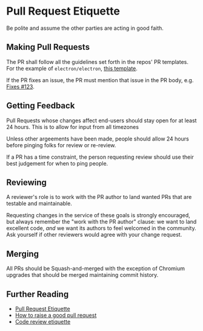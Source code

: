 # Pull Request Etiquette

Be polite and assume the other parties are acting in good faith.

## Making Pull Requests

The PR shall follow all the guidelines set forth in the repos' PR templates. For the example of `electron/electron`, [this template](https://github.com/electron/electron/blob/master/.github/PULL_REQUEST_TEMPLATE.md).

If the PR fixes an issue, the PR must mention that issue in the PR body, e.g. [Fixes #123](https://help.github.com/en/articles/closing-issues-using-keywords).

## Getting Feedback

Pull Requests whose changes affect end-users should stay open for at least 24 hours. This is to allow for input from all timezones

Unless other argeements have been made, people should allow 24 hours before pinging folks for review or re-review.

If a PR has a time constraint, the person requesting review should use their best judgement for when to ping people.

## Reviewing

A reviewer's role is to work with the PR author to land wanted PRs that are testable and maintainable.

Requesting changes in the service of these goals is strongly encouraged, but always remember the "work with the PR author" clause: we want to land excellent code, *and* we want its authors to feel welcomed in the community. Ask yourself if other reviewers would agree with your change request.

## Merging

All PRs should be Squash-and-merged with the exception of Chromium upgrades that should be merged maintaining commit history.

## Further Reading

 * [Pull Request Etiquette](https://gist.github.com/naupaka/184e2d81e7eb8ae4fe541de02e8081c0)
 * [How to raise a good pull request](https://gist.github.com/naupaka/184e2d81e7eb8ae4fe541de02e8081c0)
 * [Code review etiquette](https://gist.github.com/naupaka/184e2d81e7eb8ae4fe541de02e8081c0)
